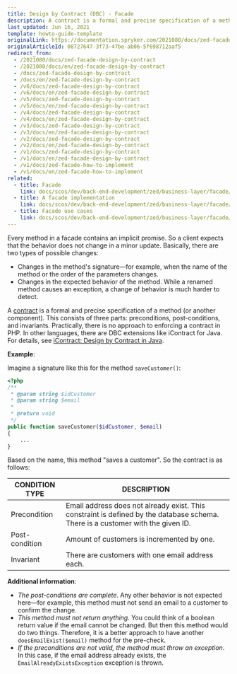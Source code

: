 ```yaml
---
title: Design by Contract (DBC) - Facade
description: A contract is a formal and precise specification of a method (or other components) in a facade.
last_updated: Jun 16, 2021
template: howto-guide-template
originalLink: https://documentation.spryker.com/2021080/docs/zed-facade-design-by-contract
originalArticleId: 08727647-3f73-47be-ab06-5f698712aaf5
redirect_from:
  - /2021080/docs/zed-facade-design-by-contract
  - /2021080/docs/en/zed-facade-design-by-contract
  - /docs/zed-facade-design-by-contract
  - /docs/en/zed-facade-design-by-contract
  - /v6/docs/zed-facade-design-by-contract
  - /v6/docs/en/zed-facade-design-by-contract
  - /v5/docs/zed-facade-design-by-contract
  - /v5/docs/en/zed-facade-design-by-contract
  - /v4/docs/zed-facade-design-by-contract
  - /v4/docs/en/zed-facade-design-by-contract
  - /v3/docs/zed-facade-design-by-contract
  - /v3/docs/en/zed-facade-design-by-contract
  - /v2/docs/zed-facade-design-by-contract
  - /v2/docs/en/zed-facade-design-by-contract
  - /v1/docs/zed-facade-design-by-contract
  - /v1/docs/en/zed-facade-design-by-contract
  - /v1/docs/zed-facade-how-to-implement
  - /v1/docs/en/zed-facade-how-to-implement
related:
  - title: Facade
    link: docs/scos/dev/back-end-development/zed/business-layer/facade/facade.html
  - title: A facade implementation
    link: docs/scos/dev/back-end-development/zed/business-layer/facade/a-facade-implementation.html
  - title: Facade use cases
    link: docs/scos/dev/back-end-development/zed/business-layer/facade/facade-use-cases.html
---
```


Every method in a facade contains an implicit promise. So a client expects that the behavior does not change in a minor update. Basically, there are two types of possible changes:
* Changes in the method's signature—for example, when the name of the method or the order of the parameters changes.
* Changes in the expected behavior of the method. While a renamed method causes an exception, a change of behavior is much harder to detect.

A [contract](https://en.wikipedia.org/wiki/Design_by_contract) is a formal and precise specification of a method (or another component). This consists of three parts: preconditions, post-conditions, and invariants. Practically, there is no approach to enforcing a contract in PHP. In other languages, there are DBC extensions like iContract for Java. For details, see [iContract: Design by Contract in Java](http://www.javaworld.com/article/2074956/learn-java/icontract--design-by-contract-in-java.html).

**Example**:

Imagine a signature like this for the method `saveCustomer()`:

```php
<?php
/**
 * @param string $idCustomer
 * @param string $email
 *
 * @return void
 */
public function saveCustomer($idCustomer, $email) 
{
    ...
}
```

Based on the name, this method "saves a customer". So the contract is as follows:

| CONDITION TYPE | DESCRIPTION |
| --- | --- |
| Precondition | Email address does not already exist. This constraint is defined by the database schema. There is a customer with the given ID. |
| Post-condition | Amount of customers is incremented by one. |
| Invariant | There are customers with one email address each. |

**Additional information**:

* *The post-conditions are complete*. Any other behavior is not expected here—for example, this method must not send an email to a customer to confirm the change.
* *This method must not return anything*. You could think of a boolean return value if the email cannot be changed. But then this method would do two things. Therefore, it is a better approach to have another `doesEmailExist($email)` method for the pre-check.
* *If the preconditions are not valid, the method must throw an exception*. In this case, if the email address already exists, the `EmailAlreadyExistsException` exception is thrown.
